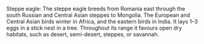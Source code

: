 Steppe eagle: The steppe eagle breeds from Romania east through the south Russian and Central Asian steppes to Mongolia. The European and Central Asian birds winter in Africa, and the eastern birds in India. It lays 1–3 eggs in a stick nest in a tree. Throughout its range it favours open dry habitats, such as desert, semi-desert, steppes, or savannah.
